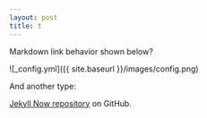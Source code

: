 ```yaml
---
layout: post
title: t
---
```


Markdown link behavior shown below?

![_config.yml]({{ site.baseurl }}/images/config.png)

And another type:

[Jekyll Now repository](https://github.com/barryclark/jekyll-now) on GitHub.

